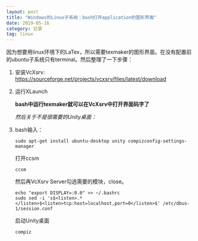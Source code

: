 ```yaml
---
layout: post
title: "Windows的Linux子系统：bash打开application的图形界面"
date: 2019-05-16
category: 记录
tag: linux
---
```


因为想要用linux环境下的LaTex，所以需要texmaker的图形界面。在没有配置前的ubuntu子系统只有terminal。然后整理了一下步骤：

1. 安装VcXsrv: https://sourceforge.net/projects/vcxsrv/files/latest/download 

2. 运行XLaunch
   
    **bash中运行texmaker就可以在VcXsrv中打开界面码字了**


    _然后关于不是很需要的Unity桌面：_

3. bash输入：
    ```
    sudo apt-get install ubuntu-desktop unity compizconfig-settings-manager
    ```

    打开ccsm

    ```
    ccsm
    ```

    然后再VcXsrv Server勾选需要的模块，close。

    ```
    echo "export DISPLAY=:0.0" >> ~/.bashrc
    sudo sed -i 's$<listen>.*</listen>$<listen>tcp:host=localhost,port=0</listen>$' /etc/dbus-1/session.conf
    ```

    启动Unity桌面

    ```
    compiz
    ```